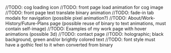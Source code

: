 //TODO: cog loading icon
//TODO: front page load animation for cog image
//TODO: front page text translate binary animation
//TODO: fade-in tab modals for navigation (possible pixel animation?)
//TODO: About/Work-History/Future-Plans page (possible reuse of binary to text animations, must contain self-image)
//TODO: Examples of my work page with hover animations (possible 3d)
//TODO: contact page
//TODO: holographic; black background, green and/or brightly colored text
//TODO: font style must have a gothic feel to it when converted from binary
